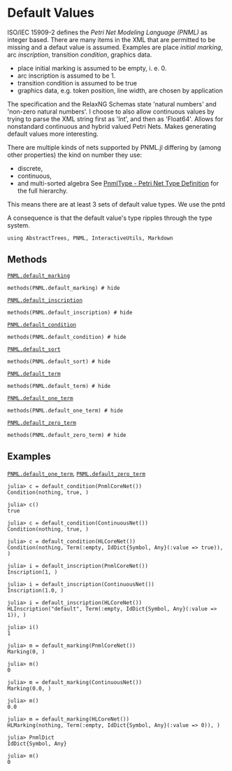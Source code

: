# Default Values

ISO/IEC 15909-2 defines the _Petri Net Modeling Language (PNML)_ as integer based.
There are many items in the XML that are permitted to be missing and a defaut value is assumed.
Examples are place _initial marking_, arc _inscription_, transition _condition_, graphics data.

  - place initial marking is assumed to be empty, i. e. 0.
  - arc inscription is assumed to be 1.
  - transition condition is assumed to be true
  - graphics data, e.g. token position, line width, are chosen by application

The specification and the RelaxNG Schemas state 'natural numbers' and 'non-zero natural numbers'.
I choose to also allow continuous values by trying to parse the XML string first as 'Int',
and then as 'Float64'.  Allows for nonstandard continuous and hybrid valued Petri Nets.
Makes generating default values more interesting.

There are multiple kinds of nets supported by PNML.jl differing by (among other properties)
the kind on number they use:
  - discrete,
  - continuous,
  - and multi-sorted algebra
See [PnmlType - Petri Net Type Definition](@ref) for the full hierarchy.

This means there are at least 3 sets of default value types. We use the pntd

A consequence is that the default value's type ripples through the type system.


```@setup methods
using AbstractTrees, PNML, InteractiveUtils, Markdown
```

## Methods

[`PNML.default_marking`](@ref)
```@example methods
methods(PNML.default_marking) # hide
```

[`PNML.default_inscription`](@ref)
```@example methods
methods(PNML.default_inscription) # hide
```

[`PNML.default_condition`](@ref)
```@example methods
methods(PNML.default_condition) # hide
```

[`PNML.default_sort`](@ref)
```@example methods
methods(PNML.default_sort) # hide
```

[`PNML.default_term`](@ref)
```@example methods
methods(PNML.default_term) # hide
```

[`PNML.default_one_term`](@ref)
```@example methods
methods(PNML.default_one_term) # hide
```

[`PNML.default_zero_term`](@ref)
```@example methods
methods(PNML.default_zero_term) # hide
```


## Examples

[`PNML.default_one_term`](@ref), [`PNML.default_zero_term`](@ref)

```jldoctest; setup=:(using PNML; using PNML: default_condition)
julia> c = default_condition(PnmlCoreNet())
Condition(nothing, true, )

julia> c()
true

julia> c = default_condition(ContinuousNet())
Condition(nothing, true, )

julia> c = default_condition(HLCoreNet())
Condition(nothing, Term(:empty, IdDict{Symbol, Any}(:value => true)), )
```


```jldoctest; setup=:(using PNML; using PNML: PnmlDict, default_inscription)
julia> i = default_inscription(PnmlCoreNet())
Inscription(1, )

julia> i = default_inscription(ContinuousNet())
Inscription(1.0, )

julia> i = default_inscription(HLCoreNet())
HLInscription("default", Term(:empty, IdDict{Symbol, Any}(:value => 1)), )

julia> i()
1
```


```jldoctest; setup=:(using PNML; using PNML: default_marking, Marking, HLMarking, pnmltype)
julia> m = default_marking(PnmlCoreNet())
Marking(0, )

julia> m()
0

julia> m = default_marking(ContinuousNet())
Marking(0.0, )

julia> m()
0.0

julia> m = default_marking(HLCoreNet())
HLMarking(nothing, Term(:empty, IdDict{Symbol, Any}(:value => 0)), )

julia> PnmlDict
IdDict{Symbol, Any}

julia> m()
0
```
